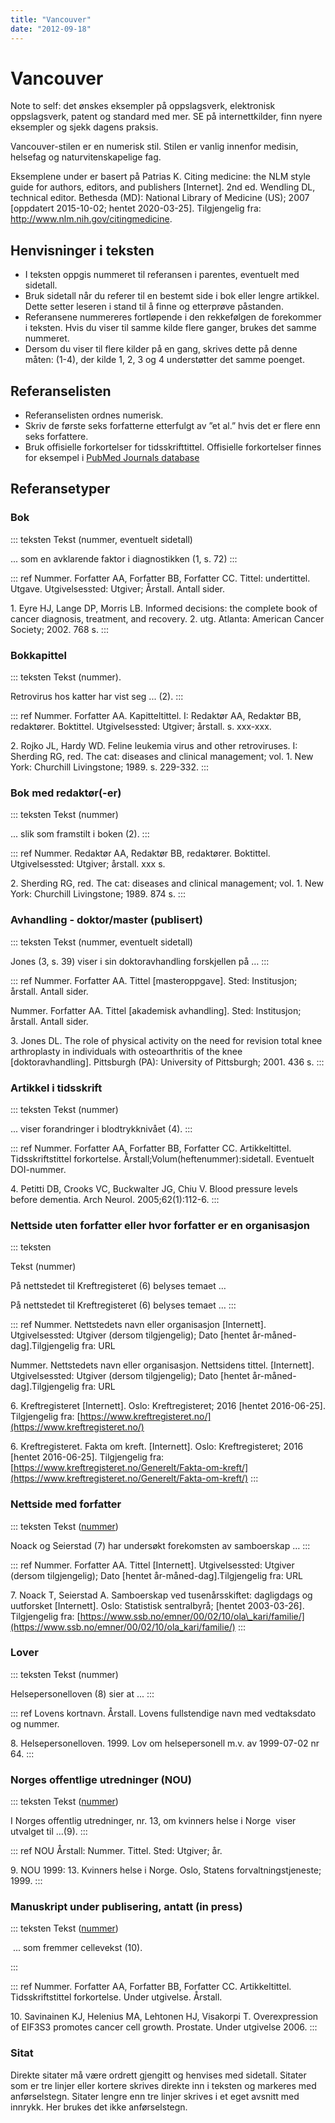 ```yaml
---
title: "Vancouver"
date: "2012-09-18"
---
```


# Vancouver

Note to self: det ønskes eksempler på oppslagsverk, elektronisk oppslagsverk, patent og standard med mer. SE på internettkilder, finn nyere eksempler og sjekk dagens praksis.  

Vancouver-stilen er en numerisk stil. Stilen er vanlig innenfor medisin, helsefag og naturvitenskapelige fag.

Eksemplene under er basert på Patrias K. Citing medicine: the NLM style guide for authors, editors, and publishers [Internet]. 2nd ed. Wendling DL, technical editor. Bethesda (MD): National Library of Medicine (US); 2007 [oppdatert 2015-10-02; hentet 2020-03-25]. Tilgjengelig fra: http://www.nlm.nih.gov/citingmedicine. 


## Henvisninger i teksten

- I teksten oppgis nummeret til referansen i parentes, eventuelt med sidetall. 
- Bruk sidetall når du referer til en bestemt side i bok eller lengre artikkel. Dette setter leseren i stand til å finne og etterprøve påstanden.
- Referansene nummereres fortløpende i den rekkefølgen de forekommer i teksten. Hvis du viser til samme kilde flere ganger, brukes det samme nummeret.
- Dersom du viser til flere kilder på en gang, skrives dette på denne måten: (1-4), der kilde 1, 2, 3 og 4 understøtter det samme poenget.


## Referanselisten

- Referanselisten ordnes numerisk.
- Skriv de første seks forfatterne etterfulgt av ”et al.” hvis det er flere enn seks forfattere.
- Bruk offisielle forkortelser for tidsskrifttittel. Offisielle forkortelser finnes for eksempel i [PubMed Journals database](https://www.ncbi.nlm.nih.gov/sites/entrez?db=journals)


## Referansetyper

### Bok

::: teksten
Tekst (nummer, eventuelt sidetall)

... som en avklarende faktor i diagnostikken (1, s. 72)
:::

::: ref
Nummer. Forfatter AA, Forfatter BB, Forfatter CC. Tittel: undertittel. Utgave. Utgivelsessted: Utgiver; Årstall. Antall sider.

1\. Eyre HJ, Lange DP, Morris LB. Informed decisions: the complete book of cancer diagnosis, treatment, and recovery. 2. utg. Atlanta: American Cancer Society; 2002. 768 s.
:::


### Bokkapittel

::: teksten
Tekst (nummer).

Retrovirus hos katter har vist seg ... (2).
:::

::: ref
Nummer. Forfatter AA. Kapitteltittel. I: Redaktør AA, Redaktør BB, redaktører. Boktittel. Utgivelsessted: Utgiver; årstall. s. xxx-xxx.

2\. Rojko JL, Hardy WD. Feline leukemia virus and other retroviruses. I: Sherding RG, red. The cat: diseases and clinical management; vol. 1. New York: Churchill Livingstone; 1989. s. 229-332.
:::


### Bok med redaktør(-er)

::: teksten
Tekst (nummer)

... slik som framstilt i boken (2).
:::

::: ref
Nummer. Redaktør AA, Redaktør BB, redaktører. Boktittel. Utgivelsessted: Utgiver; årstall. xxx s.

2\. Sherding RG, red. The cat: diseases and clinical management; vol. 1. New York: Churchill Livingstone; 1989. 874 s.
:::


### Avhandling - doktor/master (publisert)

::: teksten
Tekst (nummer, eventuelt sidetall)

Jones (3, s. 39) viser i sin doktoravhandling forskjellen på …
:::

::: ref
Nummer. Forfatter AA. Tittel \[masteroppgave\]. Sted: Institusjon; årstall. Antall sider.

Nummer. Forfatter AA. Tittel \[akademisk avhandling\]. Sted: Institusjon; årstall. Antall sider.

3\. Jones DL. The role of physical activity on the need for revision total knee arthroplasty in individuals with osteoarthritis of the knee \[doktoravhandling\]. Pittsburgh (PA): University of Pittsburgh; 2001. 436 s.
:::


### Artikkel i tidsskrift

::: teksten
Tekst (nummer)

... viser forandringer i blodtrykknivået (4).
:::

::: ref
Nummer. Forfatter AA, Forfatter BB, Forfatter CC. Artikkeltittel. Tidsskriftstittel forkortelse. Årstall;Volum(heftenummer):sidetall. Eventuelt DOI-nummer.

4\. Petitti DB, Crooks VC, Buckwalter JG, Chiu V. Blood pressure levels before dementia. Arch Neurol. 2005;62(1):112-6.
:::


### Nettside uten forfatter eller hvor forfatter er en organisasjon

::: teksten

Tekst (nummer)

På nettstedet til Kreftregisteret (6) belyses temaet …

På nettstedet til Kreftregisteret (6) belyses temaet …
:::

::: ref
Nummer. Nettstedets navn eller organisasjon \[Internett\]. Utgivelsessted: Utgiver (dersom tilgjengelig); Dato \[hentet år-måned-dag\].Tilgjengelig fra: URL

Nummer. Nettstedets navn eller organisasjon. Nettsidens tittel. \[Internett\]. Utgivelsessted: Utgiver (dersom tilgjengelig); Dato \[hentet år-måned-dag\].Tilgjengelig fra: URL

6\. Kreftregisteret \[Internett\]. Oslo: Kreftregisteret; 2016 \[hentet 2016-06-25\]. Tilgjengelig fra: [https://www.kreftregisteret.no/](https://www.kreftregisteret.no/)

6\. Kreftregisteret. Fakta om kreft. \[Internett\]. Oslo: Kreftregisteret; 2016 \[hentet 2016-06-25\]. Tilgjengelig fra: [https://www.kreftregisteret.no/Generelt/Fakta-om-kreft/](https://www.kreftregisteret.no/Generelt/Fakta-om-kreft/)
:::


### Nettside med forfatter

::: teksten
Tekst ([nummer](#henvisninger_i_teksten))

Noack og Seierstad (7) har undersøkt forekomsten av samboerskap …
:::

::: ref
Nummer. Forfatter AA. Tittel \[Internett\]. Utgivelsessted: Utgiver (dersom tilgjengelig); Dato \[hentet år-måned-dag\].Tilgjengelig fra: URL

7\. Noack T, Seierstad A. Samboerskap ved tusenårsskiftet: dagligdags og uutforsket \[Internett\]. Oslo: Statistisk sentralbyrå; \[hentet 2003-03-26\]. Tilgjengelig fra: [https://www.ssb.no/emner/00/02/10/ola\_kari/familie/](https://www.ssb.no/emner/00/02/10/ola_kari/familie/)
:::


### Lover

::: teksten
Tekst (nummer)

Helsepersonelloven (8) sier at ...
:::

::: ref
Lovens kortnavn. Årstall. Lovens fullstendige navn med vedtaksdato og nummer.

8\. Helsepersonelloven. 1999. Lov om helsepersonell m.v. av 1999-07-02 nr 64.
:::


### Norges offentlige utredninger (NOU)

::: teksten
Tekst ([nummer](#henvisninger_i_teksten))

I Norges offentlig utredninger, nr. 13, om kvinners helse i Norge  viser utvalget til …(9).
:::

::: ref
NOU Årstall: Nummer. Tittel. Sted: Utgiver; år.

9\. NOU 1999: 13. Kvinners helse i Norge. Oslo, Statens forvaltningstjeneste; 1999.
:::


### Manuskript under publisering, antatt (in press)

::: teksten
Tekst ([nummer](#henvisninger_i_teksten))

 ... som fremmer cellevekst (10).

:::

::: ref
Nummer. Forfatter AA, Forfatter BB, Forfatter CC. Artikkeltittel. Tidsskriftstittel forkortelse. Under utgivelse. Årstall.

10\. Savinainen KJ, Helenius MA, Lehtonen HJ, Visakorpi T. Overexpression of EIF3S3 promotes cancer cell growth. Prostate. Under utgivelse 2006.
:::


### Sitat

Direkte sitater må være ordrett gjengitt og henvises med sidetall. Sitater som er tre linjer eller kortere skrives direkte inn i teksten og markeres med anførselstegn. Sitater lengre enn tre linjer skrives i et eget avsnitt med innrykk. Her brukes det ikke anførselstegn.


